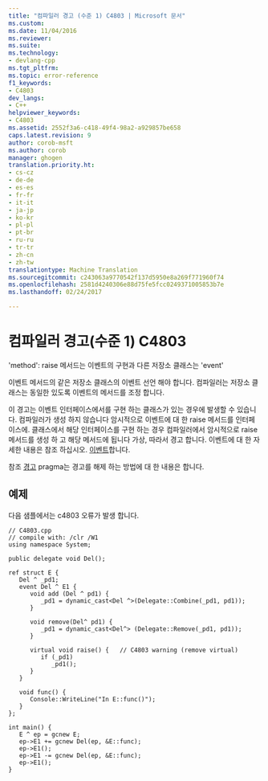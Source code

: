 ```yaml
---
title: "컴파일러 경고 (수준 1) C4803 | Microsoft 문서"
ms.custom: 
ms.date: 11/04/2016
ms.reviewer: 
ms.suite: 
ms.technology:
- devlang-cpp
ms.tgt_pltfrm: 
ms.topic: error-reference
f1_keywords:
- C4803
dev_langs:
- C++
helpviewer_keywords:
- C4803
ms.assetid: 2552f3a6-c418-49f4-98a2-a929857be658
caps.latest.revision: 9
author: corob-msft
ms.author: corob
manager: ghogen
translation.priority.ht:
- cs-cz
- de-de
- es-es
- fr-fr
- it-it
- ja-jp
- ko-kr
- pl-pl
- pt-br
- ru-ru
- tr-tr
- zh-cn
- zh-tw
translationtype: Machine Translation
ms.sourcegitcommit: c243063a9770542f137d5950e8a269f771960f74
ms.openlocfilehash: 2581d4240306e88d75fe5fcc0249371005853b7e
ms.lasthandoff: 02/24/2017

---
```

# <a name="compiler-warning-level-1-c4803"></a>컴파일러 경고(수준 1) C4803
'method': raise 메서드는 이벤트의 구현과 다른 저장소 클래스는 'event'  
  
이벤트 메서드의 같은 저장소 클래스의 이벤트 선언 해야 합니다. 컴파일러는 저장소 클래스는 동일한 있도록 이벤트의 메서드를 조정 합니다.  
  
이 경고는 이벤트 인터페이스에서를 구현 하는 클래스가 있는 경우에 발생할 수 있습니다. 컴파일러가 생성 하지 않습니다 암시적으로 이벤트에 대 한 raise 메서드를 인터페이스에. 클래스에서 해당 인터페이스를 구현 하는 경우 컴파일러에서 암시적으로 raise 메서드를 생성 하 고 해당 메서드에 됩니다 가상, 따라서 경고 합니다. 이벤트에 대 한 자세한 내용은 참조 하십시오. [이벤트](../../windows/event-cpp-component-extensions.md)합니다.  
  
참조 [경고](../../preprocessor/warning.md) pragma는 경고를 해제 하는 방법에 대 한 내용은 합니다.  
  
## <a name="example"></a>예제  
 다음 샘플에서는 c4803 오류가 발생 합니다.  
  
```  
// C4803.cpp  
// compile with: /clr /W1  
using namespace System;  
  
public delegate void Del();  
  
ref struct E {  
   Del ^ _pd1;  
   event Del ^ E1 {  
      void add (Del ^ pd1) {  
         _pd1 = dynamic_cast<Del ^>(Delegate::Combine(_pd1, pd1));  
      }  
  
      void remove(Del^ pd1) {  
         _pd1 = dynamic_cast<Del^> (Delegate::Remove(_pd1, pd1));  
      }  
  
      virtual void raise() {   // C4803 warning (remove virtual)  
         if (_pd1)  
            _pd1();  
      }  
   }  
  
   void func() {  
      Console::WriteLine("In E::func()");  
   }  
};  
  
int main() {  
   E ^ ep = gcnew E;  
   ep->E1 += gcnew Del(ep, &E::func);  
   ep->E1();  
   ep->E1 -= gcnew Del(ep, &E::func);  
   ep->E1();  
}  
```  


